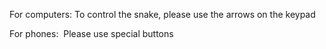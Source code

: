For computers:
To control the snake, please use the arrows on the keypad

For phones: 
Please use special buttons
